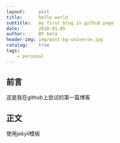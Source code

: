 ```yaml
---
layout:     post
title:      hello world
subtitle:   my first blog in github page
date:       2020-01-05
author:     BY beta
header-img: img/post-bg-universe.jpg
catalog:    true
tags:
    - personal
---
```


## 前言
这是我在github上尝试的第一篇博客
## 正文
使用*jekyll*模板

